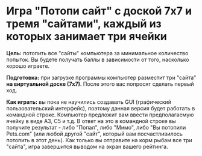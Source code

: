 # Игра "Потопи сайт" с доской 7х7 и тремя "сайтами", каждый из которых занимает три ячейки

**Цель:** потопить все "сайты" компьютера за минимальное количество попыток. Вы будете получать баллы в зависимости от того, насколько хорошо играете.

**Подготовка:** при загрузке программы компьютер разместит три "сайта" **на виртуальной доске (7х7)**. После этого вас попросят сделать первый ход.

**Как играть:** вы пока не научились создавать GUI (графический пользовательский интерфейс), поэтому данная версия будет работать в командной строке. Компьютер предложит вам ввести предполагаемую ячейку в виде A3, C5 и т.д. В ответ на это в командной строке вы получите результат - либо "Попал", либо "Мимо", либо "Вы потопили Pets.com" (или любой другой "сайт", который вам посчастливилось потопить в этот день). Как только вы отправите на корм рыбам все три "сайта", игра завершится выводом на экран вашего рейтинга.
